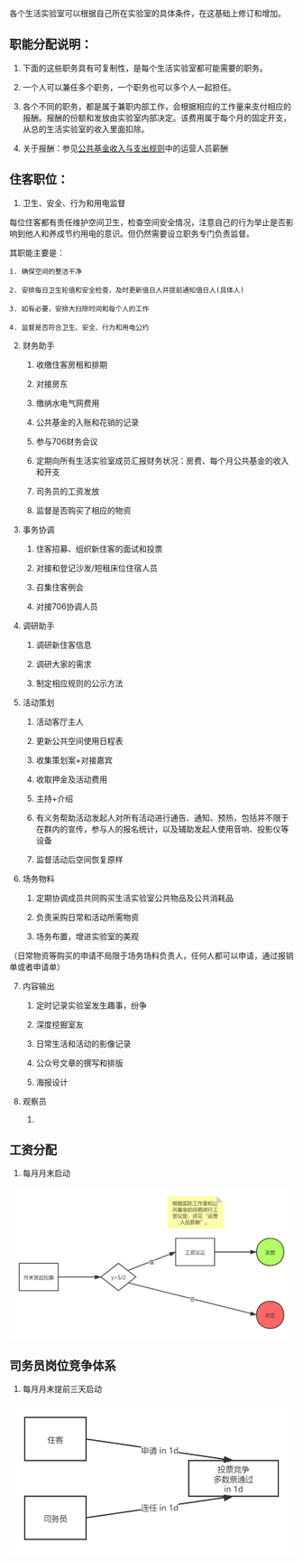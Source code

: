 各个生活实验室可以根据自己所在实验室的具体条件，在这基础上修订和增加。



## 职能分配说明：



1. 下面的这些职务具有可复制性，是每个生活实验室都可能需要的职务。

2. 一个人可以兼任多个职务，一个职务也可以多个人一起担任。

3. 各个不同的职务，都是属于兼职内部工作，会根据相应的工作量来支付相应的报酬。报酬的份额和发放由实验室内部决定。该费用属于每个月的固定开支，从总的生活实验室的收入里面扣除。

4. 关于报酬：参见[公共基金收入与支出规则](https://shimo.im/docs/2gZ4A43ao8UXiiSi/ )中的运营人员薪酬

## 住客职位：



1. 卫生、安全、行为和用电监督



每位住客都有责任维护空间卫生，检查空间安全情况，注意自己的行为举止是否影响到他人和养成节约用电的意识。但仍然需要设立职务专门负责监督。



其职能主要是：



    1. 确保空间的整洁干净

    2. 安排每日卫生轮值和安全检查，及时更新值日人并提前通知值日人(具体人)

    3. 如有必要，安排大扫除时间和每个人的工作

    4. 监督是否符合卫生、安全、行为和用电公约

2. 财务助手

    1. 收缴住客房租和排期

    2. 对接房东

    3. 缴纳水电气网费用

    4. 公共基金的入账和花销的记录

    5. 参与706财务会议

    6. 定期向所有生活实验室成员汇报财务状况：房费、每个月公共基金的收入和开支

    7. 司务员的工资发放

    8. 监督是否购买了相应的物资

3. 事务协调

    1. 住客招募、组织新住客的面试和投票

    2. 对接和登记沙发/短租床位住宿人员

    3. 召集住客例会

    4. 对接706协调人员

4. 调研助手

    1. 调研新住客信息

    2. 调研大家的需求

    3. 制定相应规则的公示方法

5. 活动策划

    1. 活动客厅主人

    2. 更新公共空间使用日程表

    3. 收集策划案+对接嘉宾

    4. 收取押金及活动费用

    5. 主持+介绍

    6. 有义务帮助活动发起人对所有活动进行通告、通知、预热，包括并不限于在群内的宣传，参与人的报名统计，以及辅助发起人使用音响、投影仪等设备

    7. 监督活动后空间恢复原样

6. 场务物料

    1. 定期协调成员共同购买生活实验室公共物品及公共消耗品

    2. 负责采购日常和活动所需物资

    3. 场务布置，增进实验室的美观



（日常物资等购买的申请不局限于场务场料负责人，任何人都可以申请，通过报销单或者申请单）



7. 内容输出

    1. 定时记录实验室发生趣事，纷争

    2. 深度挖掘室友

    3. 日常生活和活动的影像记录

    4. 公众号文章的撰写和排版

    5. 海报设计

8. 观察员

    1. 



## 工资分配



1. 每月月末启动



![image](assets/1.jpg)




## **司务员**岗位竞争体系



1. 每月月末提前三天启动



![image](assets/2.jpg)











